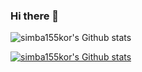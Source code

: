 ### Hi there 👋

<!--
**simba155kor/simba155kor** is a ✨ _special_ ✨ repository because its `README.md` (this file) appears on your GitHub profile.

Here are some ideas to get you started:

- 🔭 I’m currently working on ...
- 🌱 I’m currently learning ...
- 👯 I’m looking to collaborate on ...
- 🤔 I’m looking for help with ...
- 💬 Ask me about ...
- 📫 How to reach me: ...
- 😄 Pronouns: ...
- ⚡ Fun fact: ...
-->



![simba155kor's Github stats](https://github-readme-stats.vercel.app/api?username=simba155kor&show_icons=true)

[![simba155kor's Github stats](https://github-readme-stats.vercel.app/api/top-langs/?username=simba155kor&show_icons=true&hide_border=true&title_color=004386&icon_color=004386&layout=compact)](https://github.com/simba155kor)
